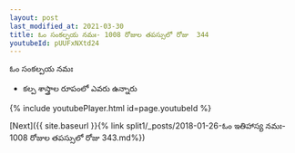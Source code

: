 ```yaml
---
layout: post
last_modified_at: 2021-03-30
title: ఓం సంకల్పయ నమః- 1008 రోజుల తపస్సులో రోజు  344
youtubeId: pUUFxNXtd24
---
```

 
 
 ఓం సంకల్పయ నమః  
 
 -  కల్ప శాస్త్రాల రూపంలో ఎవరు ఉన్నారు 
 
  
 
  
 
 
 
 
 
 


{% include youtubePlayer.html id=page.youtubeId %}
 
[Next]({{ site.baseurl }}{% link  split1/_posts/2018-01-26-ఓం ఇతిహాస్య నమః- 1008 రోజుల తపస్సులో రోజు  343.md%})
 
